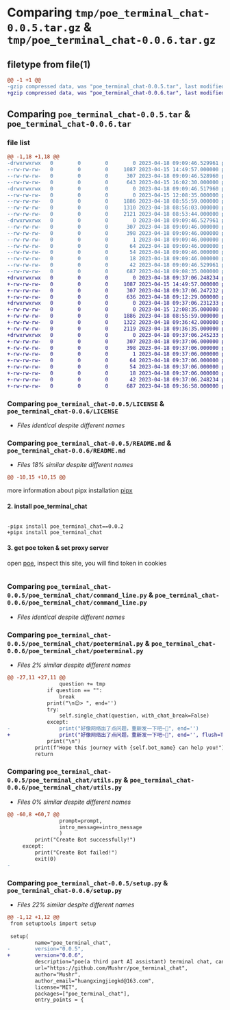 # Comparing `tmp/poe_terminal_chat-0.0.5.tar.gz` & `tmp/poe_terminal_chat-0.0.6.tar.gz`

## filetype from file(1)

```diff
@@ -1 +1 @@
-gzip compressed data, was "poe_terminal_chat-0.0.5.tar", last modified: Tue Apr 18 09:09:46 2023, max compression
+gzip compressed data, was "poe_terminal_chat-0.0.6.tar", last modified: Tue Apr 18 09:37:06 2023, max compression
```

## Comparing `poe_terminal_chat-0.0.5.tar` & `poe_terminal_chat-0.0.6.tar`

### file list

```diff
@@ -1,18 +1,18 @@
-drwxrwxrwx   0        0        0        0 2023-04-18 09:09:46.529961 poe_terminal_chat-0.0.5/
--rw-rw-rw-   0        0        0     1087 2023-04-15 14:49:57.000000 poe_terminal_chat-0.0.5/LICENSE
--rw-rw-rw-   0        0        0      307 2023-04-18 09:09:46.528960 poe_terminal_chat-0.0.5/PKG-INFO
--rw-rw-rw-   0        0        0      643 2023-04-15 16:02:30.000000 poe_terminal_chat-0.0.5/README.md
-drwxrwxrwx   0        0        0        0 2023-04-18 09:09:46.517960 poe_terminal_chat-0.0.5/poe_terminal_chat/
--rw-rw-rw-   0        0        0        0 2023-04-15 12:08:35.000000 poe_terminal_chat-0.0.5/poe_terminal_chat/__init__.py
--rw-rw-rw-   0        0        0     1886 2023-04-18 08:55:59.000000 poe_terminal_chat-0.0.5/poe_terminal_chat/command_line.py
--rw-rw-rw-   0        0        0     1310 2023-04-18 08:56:03.000000 poe_terminal_chat-0.0.5/poe_terminal_chat/poeterminal.py
--rw-rw-rw-   0        0        0     2121 2023-04-18 08:53:44.000000 poe_terminal_chat-0.0.5/poe_terminal_chat/utils.py
-drwxrwxrwx   0        0        0        0 2023-04-18 09:09:46.527961 poe_terminal_chat-0.0.5/poe_terminal_chat.egg-info/
--rw-rw-rw-   0        0        0      307 2023-04-18 09:09:46.000000 poe_terminal_chat-0.0.5/poe_terminal_chat.egg-info/PKG-INFO
--rw-rw-rw-   0        0        0      398 2023-04-18 09:09:46.000000 poe_terminal_chat-0.0.5/poe_terminal_chat.egg-info/SOURCES.txt
--rw-rw-rw-   0        0        0        1 2023-04-18 09:09:46.000000 poe_terminal_chat-0.0.5/poe_terminal_chat.egg-info/dependency_links.txt
--rw-rw-rw-   0        0        0       64 2023-04-18 09:09:46.000000 poe_terminal_chat-0.0.5/poe_terminal_chat.egg-info/entry_points.txt
--rw-rw-rw-   0        0        0       54 2023-04-18 09:09:46.000000 poe_terminal_chat-0.0.5/poe_terminal_chat.egg-info/requires.txt
--rw-rw-rw-   0        0        0       18 2023-04-18 09:09:46.000000 poe_terminal_chat-0.0.5/poe_terminal_chat.egg-info/top_level.txt
--rw-rw-rw-   0        0        0       42 2023-04-18 09:09:46.529961 poe_terminal_chat-0.0.5/setup.cfg
--rw-rw-rw-   0        0        0      687 2023-04-18 09:08:35.000000 poe_terminal_chat-0.0.5/setup.py
+drwxrwxrwx   0        0        0        0 2023-04-18 09:37:06.248234 poe_terminal_chat-0.0.6/
+-rw-rw-rw-   0        0        0     1087 2023-04-15 14:49:57.000000 poe_terminal_chat-0.0.6/LICENSE
+-rw-rw-rw-   0        0        0      307 2023-04-18 09:37:06.247232 poe_terminal_chat-0.0.6/PKG-INFO
+-rw-rw-rw-   0        0        0      636 2023-04-18 09:12:29.000000 poe_terminal_chat-0.0.6/README.md
+drwxrwxrwx   0        0        0        0 2023-04-18 09:37:06.231233 poe_terminal_chat-0.0.6/poe_terminal_chat/
+-rw-rw-rw-   0        0        0        0 2023-04-15 12:08:35.000000 poe_terminal_chat-0.0.6/poe_terminal_chat/__init__.py
+-rw-rw-rw-   0        0        0     1886 2023-04-18 08:55:59.000000 poe_terminal_chat-0.0.6/poe_terminal_chat/command_line.py
+-rw-rw-rw-   0        0        0     1322 2023-04-18 09:36:42.000000 poe_terminal_chat-0.0.6/poe_terminal_chat/poeterminal.py
+-rw-rw-rw-   0        0        0     2119 2023-04-18 09:36:35.000000 poe_terminal_chat-0.0.6/poe_terminal_chat/utils.py
+drwxrwxrwx   0        0        0        0 2023-04-18 09:37:06.245233 poe_terminal_chat-0.0.6/poe_terminal_chat.egg-info/
+-rw-rw-rw-   0        0        0      307 2023-04-18 09:37:06.000000 poe_terminal_chat-0.0.6/poe_terminal_chat.egg-info/PKG-INFO
+-rw-rw-rw-   0        0        0      398 2023-04-18 09:37:06.000000 poe_terminal_chat-0.0.6/poe_terminal_chat.egg-info/SOURCES.txt
+-rw-rw-rw-   0        0        0        1 2023-04-18 09:37:06.000000 poe_terminal_chat-0.0.6/poe_terminal_chat.egg-info/dependency_links.txt
+-rw-rw-rw-   0        0        0       64 2023-04-18 09:37:06.000000 poe_terminal_chat-0.0.6/poe_terminal_chat.egg-info/entry_points.txt
+-rw-rw-rw-   0        0        0       54 2023-04-18 09:37:06.000000 poe_terminal_chat-0.0.6/poe_terminal_chat.egg-info/requires.txt
+-rw-rw-rw-   0        0        0       18 2023-04-18 09:37:06.000000 poe_terminal_chat-0.0.6/poe_terminal_chat.egg-info/top_level.txt
+-rw-rw-rw-   0        0        0       42 2023-04-18 09:37:06.248234 poe_terminal_chat-0.0.6/setup.cfg
+-rw-rw-rw-   0        0        0      687 2023-04-18 09:36:58.000000 poe_terminal_chat-0.0.6/setup.py
```

### Comparing `poe_terminal_chat-0.0.5/LICENSE` & `poe_terminal_chat-0.0.6/LICENSE`

 * *Files identical despite different names*

### Comparing `poe_terminal_chat-0.0.5/README.md` & `poe_terminal_chat-0.0.6/README.md`

 * *Files 18% similar despite different names*

```diff
@@ -10,15 +10,15 @@
 ```
 more information about pipx installation [pipx](https://github.com/pypa/pipx#install-pipx)
 
 #### 2. install poe_terminal_chat
 
 ```shell
 
-pipx install poe_terminal_chat==0.0.2
+pipx install poe_terminal_chat
 ```
 
 #### 3. get poe token & set proxy server
 
 open [poe](https://poe.com), inspect this site, you will find token in cookies
 
 ```shell
```

### Comparing `poe_terminal_chat-0.0.5/poe_terminal_chat/command_line.py` & `poe_terminal_chat-0.0.6/poe_terminal_chat/command_line.py`

 * *Files identical despite different names*

### Comparing `poe_terminal_chat-0.0.5/poe_terminal_chat/poeterminal.py` & `poe_terminal_chat-0.0.6/poe_terminal_chat/poeterminal.py`

 * *Files 2% similar despite different names*

```diff
@@ -27,11 +27,11 @@
                 question += tmp
             if question == "":
                 break
             print("\n😊> ", end='')
             try:
                 self.single_chat(question, with_chat_break=False)
             except:
-                print("好像网络出了点问题，重新发一下吧~🙌", end='')
+                print("好像网络出了点问题，重新发一下吧~🙌", end='', flush=True)
             print("\n")
         print(f"Hope this journey with {self.bot_name} can help you!")
         return
```

### Comparing `poe_terminal_chat-0.0.5/poe_terminal_chat/utils.py` & `poe_terminal_chat-0.0.6/poe_terminal_chat/utils.py`

 * *Files 0% similar despite different names*

```diff
@@ -60,8 +60,7 @@
                 prompt=prompt,
                 intro_message=intro_message
                 )
         print("Create Bot successfully!")
     except:
         print("Create Bot failed!")
         exit(0)
-
```

### Comparing `poe_terminal_chat-0.0.5/setup.py` & `poe_terminal_chat-0.0.6/setup.py`

 * *Files 22% similar despite different names*

```diff
@@ -1,12 +1,12 @@
 from setuptools import setup
 
 setup(
         name="poe_terminal_chat",
-        version="0.0.5",
+        version="0.0.6",
         description="poe(a third part AI assistant) terminal chat, can have accesses of chatgpt and claude",
         url="https://github.com/Mushrr/poe_terminal_chat",
         author="Mushr",
         author_email="huangxingjiegkd@163.com",
         license="MIT",
         packages=["poe_terminal_chat"],
         entry_points = {
```

